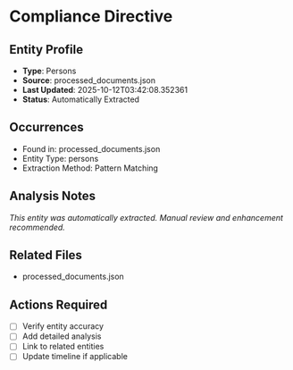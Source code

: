 # Compliance Directive

## Entity Profile
- **Type**: Persons
- **Source**: processed_documents.json
- **Last Updated**: 2025-10-12T03:42:08.352361
- **Status**: Automatically Extracted

## Occurrences
- Found in: processed_documents.json
- Entity Type: persons
- Extraction Method: Pattern Matching

## Analysis Notes
*This entity was automatically extracted. Manual review and enhancement recommended.*

## Related Files
- processed_documents.json

## Actions Required
- [ ] Verify entity accuracy
- [ ] Add detailed analysis
- [ ] Link to related entities
- [ ] Update timeline if applicable

